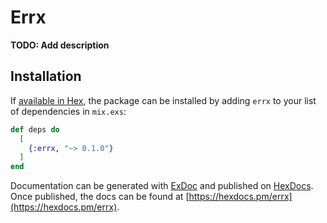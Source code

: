 # Errx

**TODO: Add description**

## Installation

If [available in Hex](https://hex.pm/docs/publish), the package can be installed
by adding `errx` to your list of dependencies in `mix.exs`:

```elixir
def deps do
  [
    {:errx, "~> 0.1.0"}
  ]
end
```

Documentation can be generated with [ExDoc](https://github.com/elixir-lang/ex_doc)
and published on [HexDocs](https://hexdocs.pm). Once published, the docs can
be found at [https://hexdocs.pm/errx](https://hexdocs.pm/errx).


